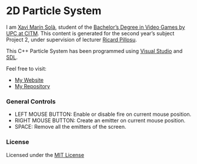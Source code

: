 # 2D Particle System

I am [Xavi Marín Solà](https://www.linkedin.com/in/xavi-mar%C3%ADn-sol%C3%A0-82aaaa153/), student of the
[Bachelor’s Degree in Video Games by UPC at CITM](https://www.citm.upc.edu/ing/estudis/graus-videojocs/). 
This content is generated for the second year’s subject Project 2, under supervision of lecturer
[Ricard Pillosu](https://es.linkedin.com/in/ricardpillosu).

This C++ Particle System has been programmed using [Visual Studio](https://visualstudio.microsoft.com/es/vs/) and [SDL](https://www.libsdl.org/index.php).

Feel free to visit:
- [My Website](https://xavimarin35.github.io/Particle-System/)
- [My Repository](https://github.com/xavimarin35)

### General Controls
- LEFT MOUSE BUTTON: Enable or disable fire on current mouse position.
- RIGHT MOUSE BUTTON: Create an emitter on current mouse position.
- SPACE: Remove all the emitters of the screen.

### License
Licensed under the [MIT License](LICENSE)

